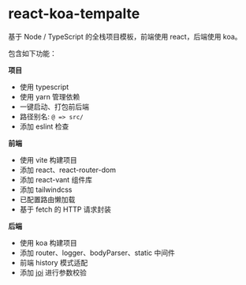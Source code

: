 # react-koa-tempalte

基于 Node / TypeScript 的全栈项目模板，前端使用 react，后端使用 koa。

包含如下功能：

**项目**

- 使用 typescript
- 使用 yarn 管理依赖
- 一键启动、打包前后端
- 路径别名: `@ => src/`
- 添加 eslint 检查

**前端**

- 使用 vite 构建项目
- 添加 react、react-router-dom
- 添加 react-vant 组件库
- 添加 tailwindcss
- 已配置路由懒加载
- 基于 fetch 的 HTTP 请求封装

**后端**

- 使用 koa 构建项目
- 添加 router、logger、bodyParser、static 中间件
- 前端 history 模式适配
- 添加 [joi](https://joi.dev/) 进行参数校验